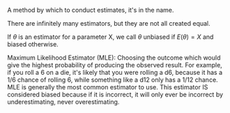 
A method by which to conduct estimates, it's in the name.

There are infinitely many estimators, but they are not all created equal.

If $\theta$ is an estimator for a parameter X, we call $\theta$ unbiased if $E(\theta) = X$ and biased otherwise.

Maximum Likelihood Estimator (MLE):
Choosing the outcome which would give the highest probability of producing the observed result.
For example, if you roll a 6 on a die, it's likely that you were rolling a d6, because it has a 1/6 chance of rolling 6, while something like a d12 only has a 1/12 chance.
MLE is generally the most common estimator to use.
This estimator IS considered biased because if it is incorrect, it will only ever be incorrect by underestimating, never overestimating.